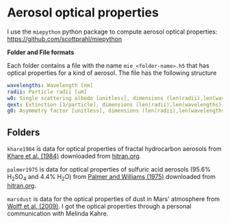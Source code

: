 
# Aerosol optical properties

I use the `miepython` python package to compute aerosol optical properties: https://github.com/scottprahl/miepython

**Folder and File formats**

Each folder contains a file with the name `mie_<folder-name>.h5` that has optical properties for a kind of aerosol. The file has the following structure

```yaml
wavelengths: Wavelength [nm]
radii: Particle radii [um]
w0: Single scattering albedo [unitless], dimensions (len(radii),len(wavelengths))
qext: Extinction [1/particle], dimensions (len(radii),len(wavelengths))
g0: Asymmetry factor [unitless], dimensions (len(radii),len(wavelengths))
```

## Folders

`khare1984` is data for optical properties of fractal hydrocarbon aerosols from [Khare et al. (1984)](https://www.sciencedirect.com/science/article/pii/0019103584901428) downloaded from [hitran.org](hitran.org).

`palmer1975` is data for optical properties of sulfuric acid aerosols (95.6% H$_2$SO$_4$ and 4.4% H$_2$O) from [Palmer and Williams (1975)](https://doi.org/10.1364/AO.14.000208) downloaded from [hitran.org](hitran.org).

`marsdust` is data for the optical properties of dust in Mars' atmosphere from [Wolff et al. (2009)](https://doi.org/10.1029/2009JE003350). I got the optical properties through a personal communication with Melinda Kahre.


